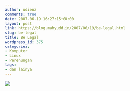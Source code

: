 ```yaml
---
author: udienz
comments: true
date: 2007-06-19 16:27:15+00:00
layout: post
link: https://blog.mahyudd.in/2007/06/19/be-legal.html
slug: be-legal
title: Be Legal
wordpress_id: 375
categories:
- Komputer
- Linux
- Perenungan
tags:
- dan lainya
---
```


[![](http://photos.friendster.com/photos/90/76/26676709/364660201m.jpg)](http://www.friendster.com/photos/26676709/0/364660201)
